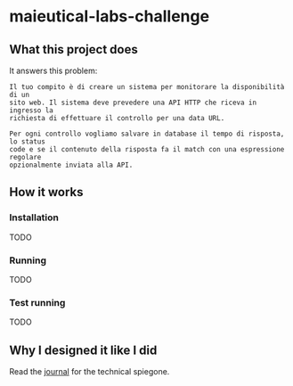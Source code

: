 # maieutical-labs-challenge

## What this project does

It answers this problem:

```
Il tuo compito è di creare un sistema per monitorare la disponibilità di un
sito web. Il sistema deve prevedere una API HTTP che riceva in ingresso la
richiesta di effettuare il controllo per una data URL.

Per ogni controllo vogliamo salvare in database il tempo di risposta, lo status
code e se il contenuto della risposta fa il match con una espressione regolare
opzionalmente inviata alla API.
```

## How it works

### Installation

TODO

### Running

TODO

### Test running

TODO

## Why I designed it like I did

Read the [journal](JOURNAL.md) for the technical spiegone.

